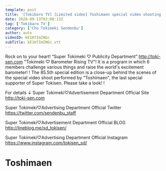 ```yaml
---
template: post
title: '[Tokibaro TV] [Limited video] Toshimaen special video shooting behind the scenes ep85.5 (special issue)'
date: 2020-09-13T03:00:13Z
tag: ['Tokibaro TV']
category: ['Cho Tokimeki Sendenbu']
author: auto 
videoID: kE1H7ImINGc
subTitle: kE1H7ImINGc.vtt
---
```

Rock on to your heart! “Super Tokimeki ♡ Publicity Department” http://toki-sen.com
"Tokimeki ♡ Barometer Rising TV"!
It is a program in which 6 members challenge various things and raise the world's excitement barometer! !
The 85.5th special edition is a close-up behind the scenes of the special video shoot performed by "Toshimaen", the last special supporter of Super Tokisen.
Please take a look! !

For details ↓
Super Tokimeki♡Advertisement Department Official Site
http://toki-sen.com

Super Tokimeki♡Advertising Department Official Twitter
https://twitter.com/sendenbu_staff

Super Tokimeki♡Advertisement Department Official BLOG
http://lineblog.me/sd_tokisen/

Super Tokimeki♡Advertising Department Official Instagram
https://www.instagram.com/tokisen_sd/

# Toshimaen